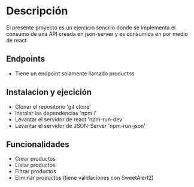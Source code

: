 # Descripción
El presente proyecto es un ejercicio sencillo donde se implementa el consumo de una API creada en json-server y es consumida en por medio de react

## Endpoints
- Tiene un endpoint solamente llamado productos

## Instalacion y ejecición

- Clonar el repositorio 'git clone'
- Instalar las dependencias 'npm i'
- Levantar el servidor de react 'npm-run-dev'
- Levantar el servidor de JSON-Server 'npm-run-json'

## Funcionalidades
- Crear productos
- Listar productos
- Filtrar productos
- Eliminar productos (tiene validaciones con SweetAlert2)